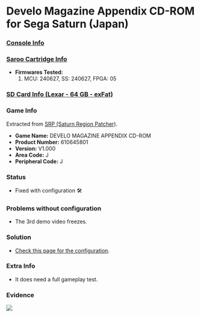 # Develo Magazine Appendix CD-ROM for Sega Saturn (Japan)

### [Console Info](../../../../Info/Consoles/VA13/README.md)

### [Saroo Cartridge Info](../../../../Info/Cartridges/RetroGameParadiseStore/1.32F/README.md)

- <b>Firmwares Tested:</b>
  1. MCU: 240627, SS: 240627, FPGA: 05

### [SD Card Info (Lexar - 64 GB - exFat)](../../../../Info/SdCards/Lexar/64GB/exfat/README.md)

### Game Info

Extracted from [SRP (Saturn Region Patcher)](https://segaxtreme.net/resources/saturn-region-patcher.81/download).

- <b>Game Name:</b> DEVELO MAGAZINE APPENDIX CD-ROM
- <b>Product Number:</b> 610645801
- <b>Version:</b> V1.000
- <b>Area Code:</b> J
- <b>Peripheral Code:</b> J

### Status

- Fixed with configuration :hammer_and_wrench:

### Problems without configuration

- The 3rd demo video freezes.

### Solution

- [Check this page for the configuration](https://github.com/williamdsw/saroo-configuration-list/blob/master/J/610645801/README.md).

### Extra Info

- It does need a full gameplay test.

### Evidence

[![](https://img.youtube.com/vi/jGOCxRVdBHQ/0.jpg)](https://www.youtube.com/watch?v=jGOCxRVdBHQ)
